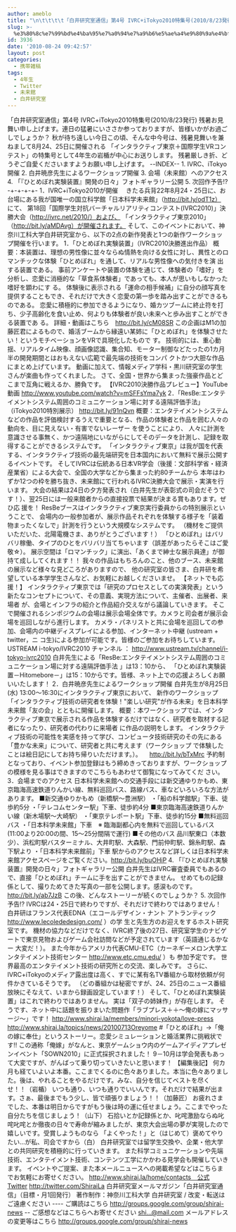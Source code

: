 ```yaml
---
author: ameblo
title: "\n\t\t\t\t「白井研究室通信」第4号 IVRC+iTokyo2010特集号(2010/8/23発行)\t\t"
slug: >-
  %e3%80%8c%e7%99%bd%e4%ba%95%e7%a0%94%e7%a9%b6%e5%ae%a4%e9%80%9a%e4%bf%a1%e3%80%8d%e7%ac%ac4%e5%8f%b7-ivrcitokyo2010%e7%89%b9%e9%9b%86%e5%8f%b72010823%e7%99%ba%e8%a1%8c
id: 3936
date: '2010-08-24 09:42:57'
layout: post
categories:
  - 携帯雑稿
tags:
  - 4年生
  - Twitter
  - 未来館
  - 白井研究室
---
```


「白井研究室通信」第4号 IVRC+iTokyo2010特集号(2010/8/23発行) 残暑お見舞い申し上げます。連日の猛暑にいささか参っておりますが、皆様いかがお過ごしでしょうか？ 秋が待ち遠しい今日この頃、そんな中今号は、残暑見舞いを兼ねまして8月24、25日に開催される 「インタラクティブ東京＋国際学生VRコンテスト」の特集号として4年生の岩楯が中心にお送りします。 残暑厳しき折、どうぞご自愛くださいますようお願い申し上げます。 --INDEX-- 1\. IVRC、iTokyo開催 2\. 白井暁彦先生によるワークショップ開催 3\. 会場（未来館）へのアクセス 4\. 「『ひとめぼれ実験装置』開発の日々」フォトギャラリー公開 5\. 次回作予告!? -+-+-+-+- 1．IVRC+iTokyo2010が開催 　きたる兵背22年8月24・25日に、お台場にある我が国唯一の国立科学館「日本科学未来館」（http://bit.ly/odT1z） にて、 第18回「国際学生対抗バーチャルリアリティコンテスト(IVRC2010)」決勝大会（http://ivrc.net/2010/）および、 「インタラクティブ東京2010」（http://bit.ly/aMDAvg）が開催されます。 そして、このイベントにおいて、神奈川工科大学白井研究室から、以下の2点の新作発表と1つの新作ワークショップ開催を行います。 1．「ひとめぼれ実験装置」（IVRC2010決勝進出作品） 概要：本装置は、理想の男性像に並々ならぬ情熱を向ける女性に対し、異性とのロマンチックな体験「ひとめぼれ」を通して、リアルな男性像への気付きを演 出する装置である。 事前アンケートや装置の体験を通じて、体験者の「嗜好」を分析し、恋愛に消極的な「草食系体験者」であっても、本人が思いもしなかった嗜好を顕わにす る。 体験後に表示される「運命の相手候補」に自分の顔写真を提供することもでき、それだけで大きく恋愛の第一歩を踏み出すことができるものである。 恋愛に積極的に参加できるようになり、婚カツブームに終止符を打ち、少子高齢化を食い止め、何よりも体験者が良い未来へと歩み出すことができる装置であ る。 詳細・動画はこちら　http://bit.ly/cM08SR この企画はM1の加藤匠君によるもので、婚活ブームから縁遠い某姉に「ひとめぼれ」を体験させたい！というモチベーションをVRで具現化したもので す。 技術的には、重心動揺、リアルタイム映像、顔画像認識、集合知、モーター制御などたったの1カ月半の開発期間とはおもえない広範で最先端の技術をコンパ クトかつ大胆な作品にまとめ上げています。 動画に加えて、情報メディア学科・黒川研究室の学生さんが楽曲も作ってくれました。 さて、全国・世界から集まった強豪作品とどこまで互角に戦えるか、勝負です。 【IVRC2010決勝作品プレビュー】YouTube動画 http://www.youtube.com/watch?v=mSFFsYma7yk 2．「ResBe:エンタテイメントシステム周囲のコミュニケーション場に対する遠隔評価手法」（iTokyo2010特別展示） http://bit.ly/91nQvn 概要：エンタテイメントシステムなどの作品を評価検討するうえで重要となる、作品の体験者と作品を囲む人々の動向を、目に見えない・有害でないレーザー を使うことにより、 人々に計測を意識させる事無く、かつ遠隔地にいながらにしてそのデータを計測し、記録を取得することができるシステムです。 「インタラクティブ東京」は我が国を代表する、インタラクティブ技術の最先端研究を日本国内において無料で展示公開するイベントです。 そしてIVRCは伝統ある日本VR学会（後援：文部科学省・経済産業省）による大会で、全国の大学などから集まった約80チームから 本年はわずか12つの枠を勝ち抜き、未来館にて行われるIVRC決勝大会で展示・実演を行います。 大会の結果は24日の夕方発表され（白井先生が表彰式の司会だそうです！）、翌25日には一般来館者からの直接投票で結果が決まる賞もあります。ぜひ応 援を！ ResBeブースはインタラクティブ東京実行委員からの特別展示ということで、 会場内の一般参加者が、展示作品それぞれを体験する様子を「装着物まったくなしで」計測を行うという大規模なシステムです。 （機材をご提供いただいた、北陽電機さま、ありがとうございます！） 「ひとめぼれ」はバリバリ稼働、タイプのひとをバリバリ当てちゃいます（誤差があったらそこはご愛敬☆）。 展示空間は「ロマンチック」に演出、「あくまで紳士な展示員達」が御持て成ししてくれます！！ 我々の作品はもちろんのこと、他のブース、未来館の展示など様々な見どころがありますので、 他の研究室の皆さま、白井研を希望している本学学生さんなど、お気軽にお越しくださいませ。 【ネットでも応援！】 インタラクティブ東京では「研究のプロセスとしての実演発表」という新たなコンセプトについて、その意義、実現方法について、主催者、出展者、来場者 が、会場とインフラの紹介と作品紹介交えながら議論していきます。 そこで開催されるシンポジウムの会場は展示会場全体です。カメラと司会者が展示会場を巡回しながら進行します。 カメラ・パネリストと共に会場を巡回しての参加、会場内の中継ディスプレイによる参加、インターネット中継 (ustream + twitter，ニ コ生)による参加が可能です。皆様のご参加をお待ちしています。 USTREAM i-tokyo/IVRC2010 チャンネル ： http://www.ustream.tv/channel/i-tokyo-ivrc2010 白井先生による「ResBe:エンタテイメントシステム周囲のコミュニケーション場に対する遠隔評価手法 」は13：10から、 「ひとめぼれ実験装置－Hitomebore－」は15：10からです。皆様、ネット上での応援よろしくお願いいたします！ 2．白井暁彦先生によるワークショップ開催 白井先生が8月25日(水) 13:00～16:30にインタラクティブ東京において、 新作のワークショップ「インタラクティブ技術の研究者を体験！"楽しい研究"が作る未来」を日本科学未来館「友の会」とともに開催します。 概要：本ワークショップでは、インタラクティブ東京で展示される作品を体験するだけではなく、研究者を取材する記者になったり、研究者の代わりに来場者 に作品の説明をします。 インタラクティブ技術の可能性を実感を持って学び、コンピュータ技術研究のその先にある「豊かな未来」について、研究者と共に考えます（ワークショップ で体験したことは絵日記にしてお持ち帰りいただけます。）。 　http://bit.ly/bTxMrc 予約制となっており、イベント参加登録はもう締めきっておりますが、ワークショップの模様を見る事はできますのでこちらもあわせて御覧になってみてくだ さい。 3．会場までのアクセス 日本科学未来館への交通手段には新交通ゆりかもめ、東京臨海高速鉄道りんかい線、無料巡回バス、路線バス、車などいろいろな方法があります。 ■新交通ゆりかもめ（新橋駅～豊洲駅） ・「船の科学館駅」下車、徒歩約5分 ・「テレコムセンター駅」下車、徒歩約4分 ■東京臨海高速鉄道りんかい線（新木場駅～大崎駅） ・「東京テレポート駅」下車、徒歩約15分 ■無料巡回バス ・「日本科学未来館」下車　※ 臨海副都心内を無料で巡回しているバス(11:00より20:00の間、15～25分間隔で運行) ■その他のバス 品川駅東口（本数少）、浜松町駅バスターミナル、大井町駅、大森駅、門前仲町駅、錦糸町駅、森下駅より ・「日本科学未来館前」下車 駅からのアクセスなど詳しくは日本科学未来館アクセスページをご覧ください。http://bit.ly/buOHiP 4\. 「『ひとめぼれ実験装置』開発の日々」フォトギャラリー公開 白井先生はIVRC審査委員でもあるので、直接「ひとめぼれ」チームに手を出すことができません。 せめてもの記録係として、撮りためてきた写真の一部を公開します。感涙ものです。 http://bit.ly/ab7JzB この後、どんなストーリーが続くのでしょうか？ 5\. 次回作予告!? IVRCは24・25日で終わりですが、それだけで終わりではありません！ 白井研はフランス代表EDNA（エコールデザイン・ナント アトランティック http://www.lecolededesign.com/ ）の学 生と先生方のお迎えをするホスト研究室です。 機材の協力などだけでなく、IVRC終了後の27日、研究室学生のナビゲートで東京見物およびゲーム会社訪問などが予定されています（英語通じるかなー 大変だ！）。 また今年からアメリカ代表CMU-ETC（カーネギーメロン大学エンタテイメント技術センター http://www.etc.cmu.edu/ ）も 参加予定です。 世界最高のエンタテイメント技術の研究所との交流、楽しみです。 さらに、IVRC+iTokyoのメディア露出度は高く、すでに某有名TV番組から取材依頼が何件かきているそうです。 （どの番組かは秘密ですが、24、25日のニュース番組放映にそなえて、いまから録画設定しています！） そして、「ひとめぼれ実験装置」はこれで終わりではありません。 実は「双子の姉妹作」が存在します。 そうです、ネット中に話題を振りまいた問題作「ラブプレス＋＋～俺の嫁にマッサージ～」です！ http://www.shirai.la/members/minori-yokota/love-press http://www.shirai.la/topics/news/20100713Oreyome #「ひとめぼれ」→「俺の嫁に奉仕」というストーリー。恋愛シミュレーションと婚活業界に挑戦状です!! この通称「俺嫁」がなんと、東京ゲームショウ内のゲームアイディアプレゼンイベント「SOWN2010」に正式採択されました！ 9－10月は学会発表もあって大変ですが、がんばって乗り切っていきたいと思います！ 【編集後記】 何カ月も経ていよいよ本番。ここまでくるのに色々ありました。本当に色々ありました。後は、やれることをやるだけです。みな、自分を信じてベストを尽く せ！！（岩楯） いつも通り、いつも通りでいいんです。それだけで結果が出ます。さぁ、最後までもう少し、皆で頑張りましょう！！（加藤匠） お疲れさまでした、本番は明日からですがもう後は時の運に任せましょう。ここまでやった自分たちを信じましょう！（山下） 石拾いとか記録係とか、叱咤激励ならぬ叱咤叱咤とか徹夜の日々で寿命が縮みましたが、東京大会出場の夢が実現したので嬉しいです。受賞しようものなら 「よくやった！」と（はじめて）褒めてやりたい…が私、司会ですから（白） 白井研究室では留学生交換や、企業・他大学との共同研究を積極的に行っていきます。 また科学コミュニケーションや先端技術、エンタテイメント技術、コンテンツ工学にかかわる見学会も開催していきます。 イベントやご提案、また本メールニュースへの掲載希望などはこちらまでお気軽にお寄せください。 http://www.shirai.la/home/contacts　公式Twitter http://twitter.com/ShiraiLa 白井研究室メールマガジン「白井研究室通信」（目標・月1回発行） 著作制作：神奈川工科大学 白井研究室 / 改変・転送はご遠慮ください ---- ご購読はこちら http://groups.google.com/group/shirai-news -- ご感想などはこちらへお寄せください shi...@mail.com メールアドレスの変更等はこちら http://groups.google.com/group/shirai-news